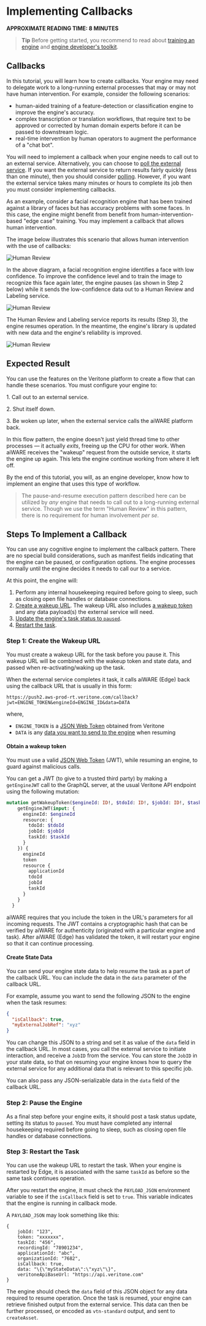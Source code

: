 # Implementing Callbacks

**APPROXIMATE READING TIME: 8 MINUTES**

>**Tip** Before getting started, you recommend to read about [training an engine](training-an-engine.md) and [engine developer's toolkit](deploy-to-veritone).

## Callbacks <!-- {docsify-ignore} -->

In this tutorial, you will learn how to create callbacks. Your engine may need to delegate work to a long-running external processes that may or may not have human intervention. For example, consider the following scenarios:

* human-aided training of a feature-detection or classification engine to improve the engine's accuracy.
* complex transcription or translation workflows, that require text to be approved or corrected by human domain experts before it can be passed to downstream logic.
* real-time intervention by human operators to augment the performance of a "chat bot".



You will need to implement a callback when your engine needs to call out to an external service. Alternatively, you can choose to [poll the external service](/developer/engines/polling/). If you want the external service to return results fairly quickly (less than one minute), then you should consider [polling](/developer/engines/polling/). However, if you want the external service takes many minutes or hours to complete its job then you must consider implementing callbacks.

As an example, consider a facial recognition engine that has been trained against a library of faces but has accuracy problems with some faces. In this case, the engine might benefit from benefit from human-intervention-based "edge case" training. You may implement a callback that allows human intervention. 

The image below illustrates this scenario that allows human intervention with the use of callbacks:

![Human Review](images\HumanReview-1.png)

In the above diagram, a facial recognition engine identifies a face with low confidence. To improve the confidence level and to train the image to recognize this face again later, the engine pauses (as shown in Step 2 below) while it sends the low-confidence data out to a Human Review and Labeling service.

![Human Review](images\HumanReview-2.png)

The Human Review and Labeling service reports its results (Step 3), the engine resumes operation. In the meantime, the engine's library is updated with new data and the engine's reliability is improved.

![Human Review](images\HumanReview-3.png)







## Expected Result <!-- {docsify-ignore} -->

You can use the features on the Veritone platform to create a flow that can handle these scenarios. You must configure your engine to:

1\. Call out to an external service.

2\. Shut itself down.

3\. Be woken up later, when the external service calls the aiWARE platform back.

In this flow pattern, the engine doesn't just yield thread time to other processes &mdash; it actually _exits_, freeing up the CPU for other work. When aiWARE receives the "wakeup" request from the outside service, it starts the engine up again. This lets the engine continue working from where it left off.

By the end of this tutorial, you will, as an engine developer, know how to implement an engine that uses this type of workflow.

> The pause-and-resume execution pattern described here can be utilized by _any_ engine that needs to call out to a long-running external service.
> Though we use the term "Human Review" in this pattern, there is no requirement for human involvement _per se_.

## Steps To Implement a Callback<!-- {docsify-ignore} -->

You can use any cognitive engine to implement the callback pattern. There are no special build considerations, such as manifest fields indicating that the engine can be paused, or configuration options. The engine processes normally until the engine decides it needs to call our to a service.

At this point, the engine will:

1. Perform any internal housekeeping required before going to sleep, such as closing open file handles or database connections.
2. [Create a wakeup URL](#step-1-creating-the-wakeup-url). The wakeup URL also includes [a wakeup token](#step-2-obtain-wakeup-token) and any data payload(s) the external service will need. 
3. [Update the engine's task status to `paused`](#step-2-pause-the-engine).
4. [Restart the task](#step3-restart-the-task).

### Step 1: Create the Wakeup URL

You must create a wakeup URL for the task before you pause it. This wakeup URL will be combined with the wakeup token and state data, and passed when re-activating/waking up the task.

When the external service completes it task, it calls aiWARE (Edge) back using the callback URL that is usually in this form:

`https://push2.aws-prod-rt.veritone.com/callback?jwt=ENGINE_TOKEN&engineId=ENGINE_ID&data=DATA`

where,

- `ENGINE_TOKEN` is a [JSON Web Token](#obtain-a-wakeup-token) obtained from Veritone
- `DATA` is any [data you want to send to the engine](#create-a-state-data) when resuming

#### Obtain a wakeup token

You must use a valid [JSON Web Token](https://tools.ietf.org/html/rfc7519) (JWT), while resuming an engine, to guard against malicious calls. 

You can get a JWT (to give to a trusted third party) by making a `getEngineJWT` call to the GraphQL server, at the usual Veritone API endpoint using the following mutation:

```graphql
mutation getWakeupToken($engineId: ID!, $tdoId: ID!, $jobId: ID!, $taskId: ID!) {
    getEngineJWT(input: {
      engineId: $engineId
      resource: {
        tdoId: $tdoId
        jobId: $jobId
        taskId: $taskId
      }
    }) {
      engineId
      token
      resource {
        applicationId
        tdoId
        jobId
        taskId
      }
    }
  }
```



aiWARE requires that you include the token in the URL's parameters for all incoming requests. The JWT contains a cryptographic hash that can be verified by aiWARE for authenticity (originated with a particular engine and task). After aiWARE (Edge) has validated the token, it will restart your engine so that it can continue processing.

#### Create State Data

You can send your engine state data to help resume the task as a part of the callback URL. You can include the data in the `data` parameter of the callback URL.

For example, assume you want to send the following JSON to the engine when the task resumes:

```json
{
  "isCallback": true,
  "myExternalJobRef": "xyz"
}
```



You can change this JSON to a string and set it as value of the `data` field in the callback URL. In most cases, you call the external service to initiate interaction, and receive a `JobID` from the service. You can store the `JobID` in your state data, so that on resuming  your engine knows how to query the external service for any additional data that is relevant to this specific job.

You can also pass any JSON-serializable data in the `data` field of the callback URL. 

### Step 2: Pause the Engine 

As a final step before your engine exits, it should post a task status update, setting its status to `paused`. You must have completed any internal housekeeping required before going to sleep, such as closing open file handles or database connections.

### Step 3: Restart the Task

You can use the wakeup URL to restart the task. When your engine is restarted by Edge, it is associated with the same `taskId` as before so the same task continues operation.

After you restart the engine, it must check the `PAYLOAD_JSON` environment variable to see if the `isCallback` field is set to `true`. This variable indicates that the engine is running in callback mode.

A `PAYLOAD_JSON` may look something like this:

```metadata json
{
    jobId: "123",
    token: "xxxxxxx",
    taskId: "456",
    recordingId: "78901234",
    applicationId: "abc",
    organizationId: "7682",
    isCallback: true,
    data: "\{\"myStateData\":\"xyz\"\}",
    veritoneApiBaseUrl: "https://api.veritone.com"
}
```

The engine should check the `data` field of this JSON object for any data required to resume operation. Once the task is resumed, your engine can retrieve finished output from the external service. This data can then be further processed, or encoded as `vtn-standard` output, and sent to `createAsset`.

